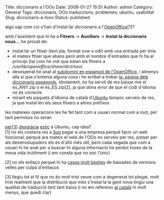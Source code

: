 Title: diccionaris a l'OOo
Date: 2008-01-27 15:51
Author: admin
Category: General
Tags: diccionaris, OOo traduccions, problemes, ubuntu, usabilitat
Slug: diccionaris-a-looo
Status: published

algú sap com coi s'han d'instal·lar diccionaris a l'<a href="http://www.openoffice.org" target="_blank" rel="noopener">OpenOffice</a>\[1\]?

amb l'assistent que hi ha a **Fitxers** → **Auxiliars** → **Instal·la diccionaris nous...** he provat de:

- instal·lar un fitxer (text pla, format sxw o odt) amb una entrada per línia
- el mateix fitxer que abans però amb el nombre d'entrades que hi ha al principi (tal com he vist que estan els fitxers a */usr/lib/openoffice/share/dict/ooo*)
- desesperat he anat al <a href="http://es.openoffice.org/" target="_blank" rel="noopener">subdomini en espanyol de l'OpenOffice</a>, i almenys allà si que s'entenia alguna cosa i he arribat a trobar <a href="http://es.openoffice.org/programa/diccionario.html" target="_blank" rel="noopener">la, pàgina dels diccionaris espanyols</a>, òbviament, no ha servit de res baixar-me el es_ANY.zip o el es_ES.zip\[2\], ja que dóna error de que el codi d'idioma no és correcte
- mirant els paquets d'idioma de català d'<a href="http://www.ubuntu.com" target="_blank" rel="noopener">Ubuntu</a> tampoc serveix de res, ja que instal·len els seus fitxers a altres prefixos

les mateixes operacions les he fet tant com a usuari normal com a root, per tant permisos no seran

<a href="http://mail.gnome.org/archives/gnome-i18n/2008-January/msg00227.html" target="_blank" rel="noopener">per[3]</a> <a href="http://www.murrayc.com/blog/permalink/2008/01/26/bug-fixed-glom-16-in-ubuntu-710-gutsy/" target="_blank" rel="noopener">desgràcia</a> <a href="http://blogs.gnome.org/phomes/2008/01/26/ubuntu-update-policy-suckage/" target="_blank" rel="noopener">estic</a> a Ubuntu, cap idea?  
\[1\] no els costaria res a <a href="http://www.sun.com" target="_blank" rel="noopener">Sun</a> pagar a una empresa perquè facin un web funcional, perquè ara mateix el web de l'OOo no serveix per res, potser per als desenvolupadors els és d'allò més útil, però cada vegada que com a usuari hi he anat per a buscar-hi alguna informació he perdut hores de la meva vida inútilment (i em consta que no sóc l'únic)

\[2\] no els enllaço perquè hi ha <a href="http://tirania.org/blog/archive/2008/Jan-24-1.html" target="_blank" rel="noopener">casos molt bèsties</a> de baixades de versions velles per culpa d'enllaços

\[3\] llegiu tot el fil que no és molt trist veure com a degenerat tot plegat, molt trist realment que la distribució que més s'instal·la la gent nova tingui una qualitat de traducció tant tant baixa (i no em refereixo <a href="https://wiki.ubuntu.com/UbuntuCatalanTranslators" target="_blank" rel="noopener">al català</a> ni molt menys, que quedi clar)
